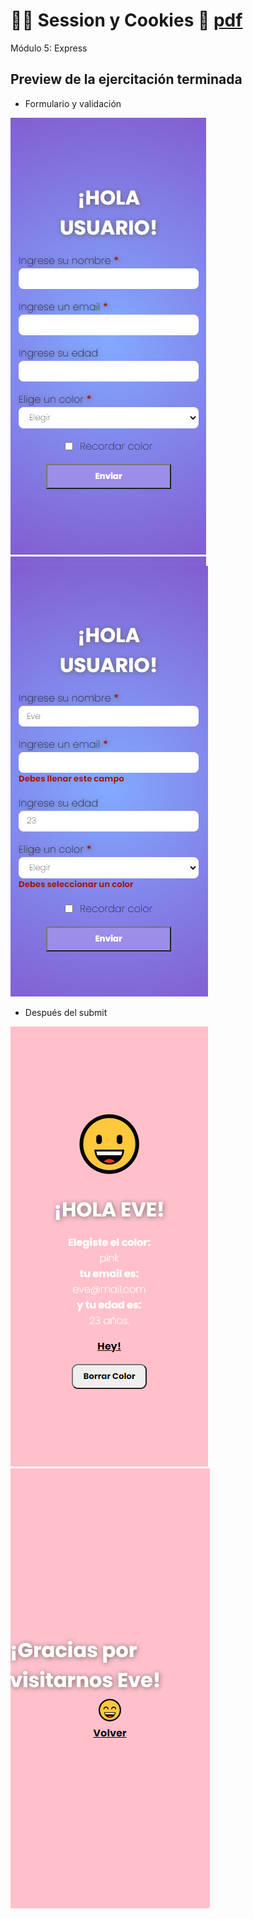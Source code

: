 # :technologist: Session y Cookies :cookie: [pdf](https://github.com/EveNavarro/session-y-cookies/tree/master/public/pdf)
Módulo 5: Express

## Preview de la ejercitación terminada

- Formulario y validación

<img src="https://github.com/EveNavarro/session-y-cookies/blob/master/public/images/user-form.png" />    <img src="https://github.com/EveNavarro/session-y-cookies/blob/master/public/images/user-form-validationss.png" />

- Después del submit 

<img src="https://github.com/EveNavarro/session-y-cookies/blob/master/public/images/hi-user.png" />   <img src="https://github.com/EveNavarro/session-y-cookies/blob/master/public/images/thanks-for-visited.png" />
